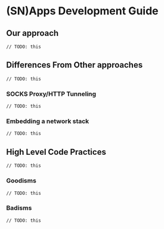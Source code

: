 # (SN)Apps Development Guide


## Our approach

`// TODO: this`

## Differences From Other approaches

`// TODO: this`

### SOCKS Proxy/HTTP Tunneling

`// TODO: this`

### Embedding a network stack

`// TODO: this`

## High Level Code Practices

`// TODO: this`

### Goodisms

`// TODO: this`

### Badisms

`// TODO: this`
